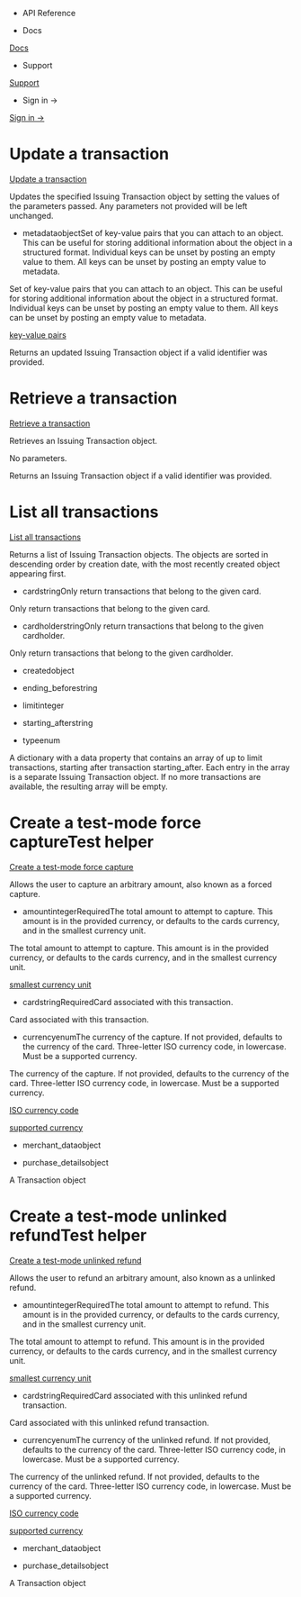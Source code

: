 - API Reference

- Docs

[Docs](/)

- Support

[Support](https://support.stripe.com)

- Sign in →

[Sign in →](https://dashboard.stripe.com/login)

# Update a transaction

[Update a transaction](/api/issuing/transactions/update)

Updates the specified Issuing Transaction object by setting the values of the parameters passed. Any parameters not provided will be left unchanged.

- metadataobjectSet of key-value pairs that you can attach to an object. This can be useful for storing additional information about the object in a structured format. Individual keys can be unset by posting an empty value to them. All keys can be unset by posting an empty value to metadata.

Set of key-value pairs that you can attach to an object. This can be useful for storing additional information about the object in a structured format. Individual keys can be unset by posting an empty value to them. All keys can be unset by posting an empty value to metadata.

[key-value pairs](/api/metadata)

Returns an updated Issuing Transaction object if a valid identifier was provided.

# Retrieve a transaction

[Retrieve a transaction](/api/issuing/transactions/retrieve)

Retrieves an Issuing Transaction object.

No parameters.

Returns an Issuing Transaction object if a valid identifier was provided.

# List all transactions

[List all transactions](/api/issuing/transactions/list)

Returns a list of Issuing Transaction objects. The objects are sorted in descending order by creation date, with the most recently created object appearing first.

- cardstringOnly return transactions that belong to the given card.

Only return transactions that belong to the given card.

- cardholderstringOnly return transactions that belong to the given cardholder.

Only return transactions that belong to the given cardholder.

- createdobject

- ending_beforestring

- limitinteger

- starting_afterstring

- typeenum

A dictionary with a data property that contains an array of up to limit transactions, starting after transaction starting_after. Each entry in the array is a separate Issuing Transaction object. If no more transactions are available, the resulting array will be empty.

# Create a test-mode force captureTest helper

[Create a test-mode force capture](/api/issuing/transactions/test_mode_create_force_capture)

Allows the user to capture an arbitrary amount, also known as a forced capture.

- amountintegerRequiredThe total amount to attempt to capture. This amount is in the provided currency, or defaults to the cards currency, and in the smallest currency unit.

The total amount to attempt to capture. This amount is in the provided currency, or defaults to the cards currency, and in the smallest currency unit.

[smallest currency unit](/currencies#zero-decimal)

- cardstringRequiredCard associated with this transaction.

Card associated with this transaction.

- currencyenumThe currency of the capture. If not provided, defaults to the currency of the card. Three-letter ISO currency code, in lowercase. Must be a supported currency.

The currency of the capture. If not provided, defaults to the currency of the card. Three-letter ISO currency code, in lowercase. Must be a supported currency.

[ISO currency code](https://www.iso.org/iso-4217-currency-codes.html)

[supported currency](https://stripe.com/docs/currencies)

- merchant_dataobject

- purchase_detailsobject

A Transaction object

# Create a test-mode unlinked refundTest helper

[Create a test-mode unlinked refund](/api/issuing/transactions/test_mode_create_unlinked_refund)

Allows the user to refund an arbitrary amount, also known as a unlinked refund.

- amountintegerRequiredThe total amount to attempt to refund. This amount is in the provided currency, or defaults to the cards currency, and in the smallest currency unit.

The total amount to attempt to refund. This amount is in the provided currency, or defaults to the cards currency, and in the smallest currency unit.

[smallest currency unit](/currencies#zero-decimal)

- cardstringRequiredCard associated with this unlinked refund transaction.

Card associated with this unlinked refund transaction.

- currencyenumThe currency of the unlinked refund. If not provided, defaults to the currency of the card. Three-letter ISO currency code, in lowercase. Must be a supported currency.

The currency of the unlinked refund. If not provided, defaults to the currency of the card. Three-letter ISO currency code, in lowercase. Must be a supported currency.

[ISO currency code](https://www.iso.org/iso-4217-currency-codes.html)

[supported currency](https://stripe.com/docs/currencies)

- merchant_dataobject

- purchase_detailsobject

A Transaction object
